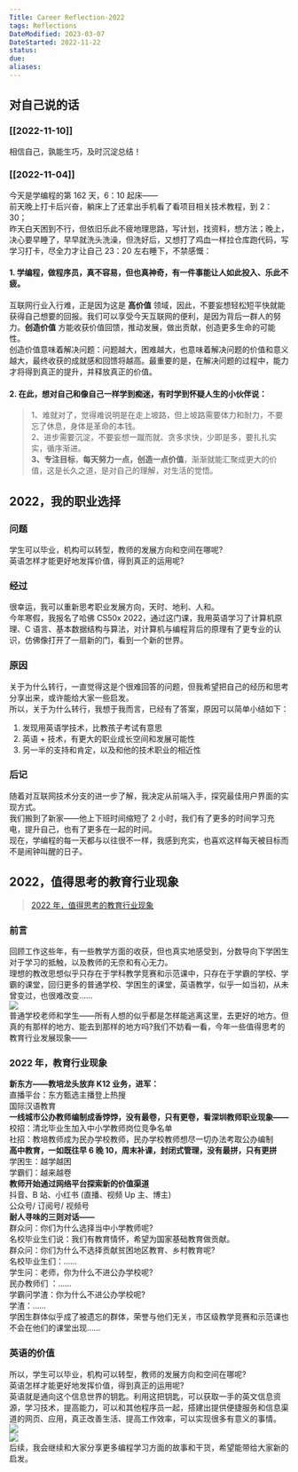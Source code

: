 ```yaml
---
Title: Career Reflection-2022
tags: Reflections
DateModified: 2023-03-07
DateStarted: 2022-11-22
status:
due:
aliases:
---
```


## 对自己说的话

### [[2022-11-10]]

相信自己，孰能生巧，及时沉淀总结！

### [[2022-11-04]]

今天是学编程的第 162 天，6：10 起床——  
前天晚上打卡后兴奋，躺床上了还拿出手机看了看项目相关技术教程，到 2：30；  
昨天白天困到不行，但依旧乐此不疲地理思路，写计划，找资料，想方法；晚上，决心要早睡了，早早就洗头洗澡，但洗好后，又想打了鸡血一样拉仓库跑代码，写学习打卡，尽全力才让自己 23：20 左右睡下，不禁感慨：

#### 1. 学编程，做程序员，真不容易，但也真神奇，有一件事能让人如此投入、乐此不疲。

互联网行业入行难，正是因为这是 **高价值** 领域，因此，不要妄想轻松短平快就能获得自己想要的回报。我们可以享受今天互联网的便利，是因为背后一群人的努力。**创造价值** 方能收获价值回馈，推动发展，做出贡献，创造更多生命的可能性。  
创造价值意味着解决问题：问题越大，困难越大，也意味着解决问题的价值和意义越大，最终收获的成就感和回馈将越高。最重要的是，在解决问题的过程中，能力才将得到真正的提升，并释放真正的价值。

#### 2. 在此，想对自己和像自己一样学到痴迷，有时学到怀疑人生的小伙伴说：

> 1、难就对了，觉得难说明是在走上坡路，但上坡路需要体力和耐力，不要忘了休息，身体是革命的本钱。  
> 2、进步需要沉淀，不要妄想一蹴而就、贪多求快，少即是多，要扎扎实实，循序渐进。  
> **3、专注目标**，**每天努力一点，创造一点价值**，渐渐就能汇聚成更大的价值，这是长久之道，是对自己的理解，对生活的觉悟。

## 2022，我的职业选择

### 问题

学生可以毕业，机构可以转型，教师的发展方向和空间在哪呢?  
英语怎样才能更好地发挥价值，得到真正的运用呢?

### 经过

很幸运，我可以重新思考职业发展方向，天时、地利、人和。  
今年寒假，我报名了哈佛 CS50x 2022，通过这门课，我用英语学习了计算机原理、C 语言、基本数据结构与算法，对计算机与编程背后的原理有了更专业的认识，仿佛像打开了一扇新的门，看到一个新的世界。

### 原因

关于为什么转行，一直觉得这是个很难回答的问题，但我希望把自己的经历和思考分享出来，或许能给大家一些启发。  
所以，关于为什么转行，我想于我而言，已经有了答案，原因可以简单小结如下：

1. 发现用英语学技术，比教孩子考试有意思
2. 英语 + 技术，有更大的职业成长空间和发展可能性
3. 另一半的支持和肯定，以及和他的技术职业的相近性

### 后记

随着对互联网技术分支的进一步了解，我决定从前端入手，探究最佳用户界面的实现方式。  
我们搬到了新家——他上下班时间缩短了 2 小时，我们有了更多的时间学习充电，提升自己，也有了更多在一起的时间。  
现在，学编程的每一天都与以往很不一样，我感到充实，也喜欢这样每天被目标而不是闹钟叫醒的日子。

## 2022，值得思考的教育行业现象

> [2022 年，值得思考的教育行业现象](https://mp.weixin.qq.com/s/gv7SqZBfpVh5CIYxminVrg)

### 前言

回顾工作这些年，有一些教学方面的收获，但也真实地感受到，分数导向下学困生对于学习的抵触，以及教师的无奈和有心无力。  
理想的教改思想似乎只存在于学科教学竞赛和示范课中，只存在于学霸的学校、学霸的课堂，回归更多的普通学校、学困生的课堂，英语教学，似乎一如当初，从未曾变过，也很难改变……  
![](https://cdn.nlark.com/yuque/0/2022/png/29677165/1667786563631-b06b9a75-5ed4-47c2-a2fe-f6fd7f8efcdf.png#clientId=u6eab6799-494f-4&crop=0&crop=0&crop=1&crop=1&from=paste&id=u8a7b55ff&margin=%5Bobject%20Object%5D&originHeight=810&originWidth=1080&originalType=url&ratio=1&rotation=0&showTitle=false&status=done&style=none&taskId=u814c39f7-63b8-48d9-91b9-c9ae154f904&title=)  
普通学校老师和学生——所有人想的似乎都是怎样能逃离这里，去更好的地方。但真的有那样的地方、能去到那样的地方吗?我们不妨看一看，今年一些值得思考的教育行业发展现象——

### 2022 年，教育行业现象

**新东方——教培龙头放弃 K12 业务，进军：**  
直播平台：东方甄选主播登上热搜  
国际汉语教育  
**一线城市公办教师编制成香饽饽，没有最卷，只有更卷，看深圳教师职业现象——**  
校招：清北毕业生加入中小学教师岗位竞争名单  
社招：教培教师成为民办学校教师，民办学校教师想尽一切办法考取公办编制  
**高中教育，一如既往早 6 晚 10，周末补课，封闭式管理，没有最拼，只有更拼**  
学困生：越学越困  
学霸们：越来越卷  
**教师开始通过网络平台探索新的价值渠道**  
抖音、B 站、小红书 (直播、视频 Up 主、博主)  
公众号/ 订阅号/ 视频号  
**耐人寻味的三则对话——**  
群众问：你们为什么选择当中小学教师呢?  
名校毕业生们说：我们有教育情怀，希望为国家基础教育做贡献。  
群众问：你们为什么不选择贡献贫困地区教育、乡村教育呢?  
名校毕业生们：……  
学生问：老师，你为什么不进公办学校呢?  
民办教师们 ：……  
学霸问学渣：你为什么不进公办学校呢?  
学渣：……  
学困生群体似乎成了被遗忘的群体，荣誉与他们无关，市区级教学竞赛和示范课也不会在他们的课堂出现……

### 英语的价值

所以，学生可以毕业，机构可以转型，教师的发展方向和空间在哪呢?  
英语怎样才能更好地发挥价值，得到真正的运用呢?  
英语就是通向这个信息世界的钥匙。利用这把钥匙，可以获取一手的英文信息资源，学习技术，提高能力，可以和其他程序员一起，搭建出提供便捷服务和信息渠道的网页、应用，真正改善生活、提高工作效率，可以实现很多有意义的事情。  
![](https://cdn.nlark.com/yuque/0/2022/png/29677165/1667786563451-01cd61f4-b3c9-4cf4-84ed-912631f25f9f.png#clientId=u6eab6799-494f-4&crop=0&crop=0&crop=1&crop=1&from=paste&id=u23ba80e1&margin=%5Bobject%20Object%5D&originHeight=810&originWidth=1080&originalType=url&ratio=1&rotation=0&showTitle=false&status=done&style=none&taskId=uad8db5e8-d25f-459d-b858-76886933f46&title=)  
![](https://cdn.nlark.com/yuque/0/2022/png/29677165/1667786563581-8788e322-682b-4c5e-9af4-5a995a64e478.png#clientId=u6eab6799-494f-4&crop=0&crop=0&crop=1&crop=1&from=paste&id=u04ea260c&margin=%5Bobject%20Object%5D&originHeight=810&originWidth=1080&originalType=url&ratio=1&rotation=0&showTitle=false&status=done&style=none&taskId=ufa73460a-475a-466d-9c28-f0e71bd49e2&title=)  
后续，我会继续和大家分享更多编程学习方面的故事和干货，希望能带给大家新的启发。
